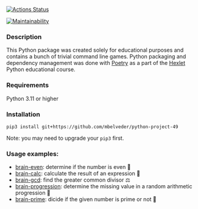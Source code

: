 [![Actions Status](https://github.com/mbelveder/python-project-49/workflows/hexlet-check/badge.svg)](https://github.com/mbelveder/python-project-49/actions)

[![Maintainability](https://api.codeclimate.com/v1/badges/6782d3b6879fb613686b/maintainability)](https://codeclimate.com/github/mbelveder/python-project-49/maintainability)

### Description
This Python package was created solely for educational purposes and contains a bunch of trivial command line games. Python packaging and dependency management was done with [Poetry](https://python-poetry.org/) as a part of the [Hexlet](https://ru.hexlet.io/) Python educational course.

### Requirements

Python 3.11 or higher

### Installation

`pip3 install git+https://github.com/mbelveder/python-project-49`

Note: you may need to upgrade your `pip3` first.

### Usage examples:
- [brain-even](https://asciinema.org/a/jiGOmoK9l74BggTW6E6CEpBUA): determine if the number is even 🤦
- [brain-calc](https://asciinema.org/a/hwyChjqOheuYjJNP2QbvwI4yQ): calculate the result of an expression 🔢
- [brain-gcd](https://asciinema.org/a/4TDgiUaUXG4CUKCXiFbE7X5Cv): find the greater common divisor ⚖️
- [brain-progression](https://asciinema.org/a/Fg29Tkoj4L1nA0hTos6g3xOMH): determine the missing value in a random arithmetic progression 🤔
- [brain-prime](https://asciinema.org/a/RR1TI0BDoD1CPbP76TW96HHha): dicide if the given number is prime or not 🤯